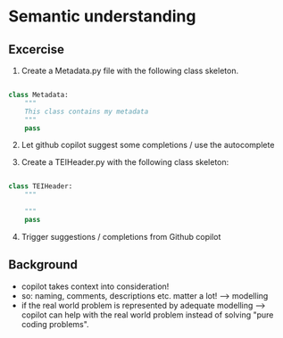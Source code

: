 
# Semantic understanding

## Excercise 

1. Create a Metadata.py file with the following class skeleton.

```py

class Metadata:
    """
    This class contains my metadata
    """
    pass

```

2. Let github copilot suggest some completions / use the autocomplete



3. Create a TEIHeader.py with the following class skeleton: 

```py

class TEIHeader:
    """
    
    """
    pass

```

4. Trigger suggestions / completions from Github copilot


## Background

- copilot takes context into consideration!
- so: naming, comments, descriptions etc. matter a lot! --> modelling 
- if the real world problem is represented by adequate modelling --> copilot can help with the real world problem instead of solving "pure coding problems". 